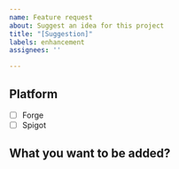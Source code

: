 ```yaml
---
name: Feature request
about: Suggest an idea for this project
title: "[Suggestion]"
labels: enhancement
assignees: ''

---
```

**Platform**
-
- [ ] Forge
- [ ] Spigot

**What you want to be added?**
-
